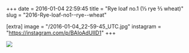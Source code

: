 +++
date = 2016-01-04 22:59:45
title = "Rye loaf no.1 (⅓ rye ⅔ wheat)"
slug = "2016-Rye-loaf-no1--rye--wheat"

[extra]
image = "/2016-01-04_22-59-45_UTC.jpg"
instagram = "https://instagram.com/p/BAIoAdUIID1"
+++

<img src="/2016-01-04_22-59-45_UTC.jpg" />
